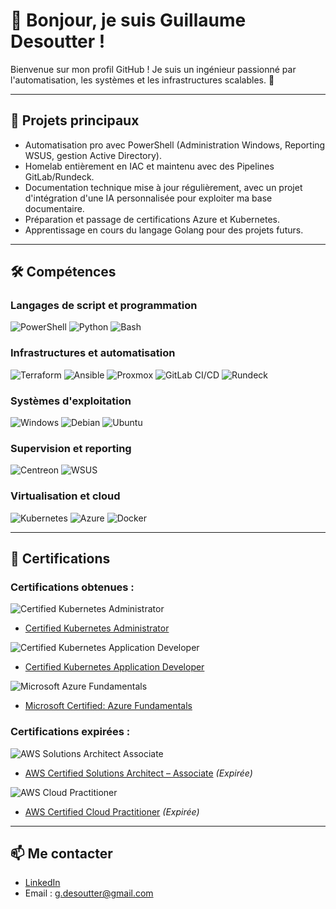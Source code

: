# 👋 Bonjour, je suis Guillaume Desoutter !

Bienvenue sur mon profil GitHub ! Je suis un ingénieur passionné par l'automatisation, les systèmes et les infrastructures scalables. 🚀

---

## 🌟 Projets principaux

- Automatisation pro avec PowerShell (Administration Windows, Reporting WSUS, gestion Active Directory).
- Homelab entièrement en IAC et maintenu avec des Pipelines GitLab/Rundeck.
- Documentation technique mise à jour régulièrement, avec un projet d'intégration d'une IA personnalisée pour exploiter ma base documentaire.
- Préparation et passage de certifications Azure et Kubernetes.
- Apprentissage en cours du langage Golang pour des projets futurs.

---

## 🛠️ Compétences

### **Langages de script et programmation**
![PowerShell](https://img.shields.io/badge/PowerShell-%235835CC?style=flat&logo=powershell&logoColor=white)
![Python](https://img.shields.io/badge/Python-%233776AB?style=flat&logo=python&logoColor=white)
![Bash](https://img.shields.io/badge/Bash-%234EAA25?style=flat&logo=gnu-bash&logoColor=white)

### **Infrastructures et automatisation**
![Terraform](https://img.shields.io/badge/Terraform-%235835CC?style=flat&logo=terraform&logoColor=white)
![Ansible](https://img.shields.io/badge/Ansible-%23EE0000?style=flat&logo=ansible&logoColor=white)
![Proxmox](https://img.shields.io/badge/Proxmox-%23262026?style=flat&logo=proxmox&logoColor=white)
![GitLab CI/CD](https://img.shields.io/badge/GitLab_CI%2FCD-%23181717?style=flat&logo=gitlab&logoColor=white)
![Rundeck](https://img.shields.io/badge/Rundeck-%231F2C33?style=flat&logoColor=white)

### **Systèmes d'exploitation**
![Windows](https://img.shields.io/badge/Windows-%230078D6?style=flat&logo=windows&logoColor=white)
![Debian](https://img.shields.io/badge/Debian-%23A81D33?style=flat&logo=debian&logoColor=white)
![Ubuntu](https://img.shields.io/badge/Ubuntu-%23E95420?style=flat&logo=ubuntu&logoColor=white)

### **Supervision et reporting**
![Centreon](https://img.shields.io/badge/Centreon-%232C60A6?style=flat&logoColor=white)
![WSUS](https://img.shields.io/badge/WSUS-%230078D6?style=flat&logo=windows&logoColor=white)

### **Virtualisation et cloud**
![Kubernetes](https://img.shields.io/badge/Kubernetes-%23326CE5?style=flat&logo=kubernetes&logoColor=white)
![Azure](https://img.shields.io/badge/Azure-%230078D4?style=flat&logo=microsoft-azure&logoColor=white)
![Docker](https://img.shields.io/badge/Docker-%232496ED?style=flat&logo=docker&logoColor=white)

---

## 📜 Certifications

### **Certifications obtenues :**

![Certified Kubernetes Administrator](https://img.shields.io/badge/Kubernetes_CKA-%23326CE5?style=flat&logo=kubernetes&logoColor=white)
- [Certified Kubernetes Administrator](https://www.credly.com/badges/553d2cf1-d251-4845-89b9-48e71a05f2cf/linked_in_profile)

![Certified Kubernetes Application Developer](https://img.shields.io/badge/Kubernetes_CKAD-%23326CE5?style=flat&logo=kubernetes&logoColor=white)
- [Certified Kubernetes Application Developer](https://www.credly.com/badges/6b4186c0-770a-49c7-9b24-2bf70c164940/linked_in_profile)

![Microsoft Azure Fundamentals](https://img.shields.io/badge/Microsoft_Azure_Fundamentals-%230078D4?style=flat&logo=microsoft-azure&logoColor=white)
- [Microsoft Certified: Azure Fundamentals](https://www.credly.com/badges/a128abbb-0bc8-4262-a385-9b2883ab53d9/linked_in_profile)

### **Certifications expirées :**

![AWS Solutions Architect Associate](https://img.shields.io/badge/AWS_Solutions_Architect_Associate-%23232F3E?style=flat&logo=amazon-aws&logoColor=white)
- [AWS Certified Solutions Architect – Associate](https://www.credly.com/badges/2f23d60f-8b7f-4847-8071-db4eb9a63b0e?source=linked_in_profile) *(Expirée)*

![AWS Cloud Practitioner](https://img.shields.io/badge/AWS_Cloud_Practitioner-%23232F3E?style=flat&logo=amazon-aws&logoColor=white)
- [AWS Certified Cloud Practitioner](https://www.credly.com/badges/6b4186c0-770a-49c7-9b24-2bf70c164940/linked_in_profile) *(Expirée)*
---

## 📫 Me contacter

- [LinkedIn](https://www.linkedin.com/in/guillaume-desoutter/)
- Email : g.desoutter@gmail.com

